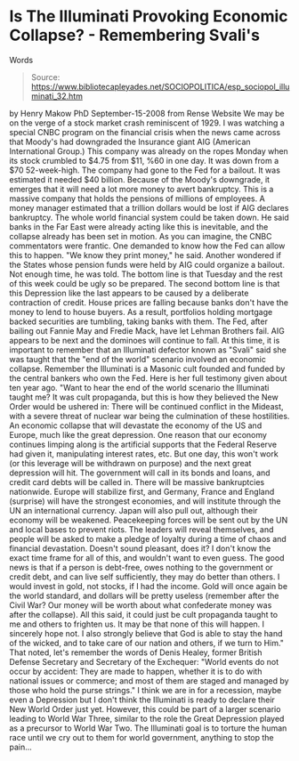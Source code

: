 # Is The Illuminati Provoking Economic Collapse? - Remembering Svali's 
Words

> Source: https://www.bibliotecapleyades.net/SOCIOPOLITICA/esp_sociopol_illuminati_32.htm

by Henry Makow PhD
September-15-2008
from
Rense
Website
We may be on the verge of a stock market crash reminiscent of 1929.
I was watching a special CNBC program on the financial crisis when the news
came across that Moody's had downgraded the Insurance giant AIG (American
International Group.) This company was already on the ropes Monday when its
stock crumbled to $4.75 from $11, %60 in one day. It was down from a $70
52-week-high. The company had gone to the Fed for a bailout. It was
estimated it needed $40 billion.
Because of the Moody's downgrade, it emerges that it will need a lot more
money to avert bankruptcy. This is a massive company that holds the pensions
of millions of employees. A money manager estimated that a trillion dollars
would be lost if AIG declares bankruptcy. The whole world financial system
could be taken down. He said banks in the Far East were already acting like
this is inevitable, and the collapse already has been set in motion.
As you can imagine, the CNBC commentators were frantic. One demanded to know
how the Fed can allow this to happen.
"We know they print money," he said.
Another wondered if the States whose pension funds were held by AIG could
organize a bailout. Not enough time, he was told.
The bottom line is that Tuesday and the rest of this week could be ugly so
be prepared. The second bottom line is that this Depression like the last
appears to be caused by a deliberate contraction of credit. House prices are
falling because banks don't have the money to lend to house buyers. As a
result, portfolios holding mortgage backed securities are tumbling, taking
banks with them.
The Fed, after bailing out Fannie May and
Fredie Mack, have
let Lehman Brothers fail. AIG appears to be next and the dominoes will
continue to fall.
At this time, it is important to remember that an Illuminati defector known
as "Svali" said she was taught that
the "end of the world" scenario involved
an economic collapse. Remember the Illuminati is a Masonic cult founded and
funded by the central bankers who own
the Fed.
Here is her full testimony
given about ten year ago.
"Want to hear the end of the world scenario the Illuminati taught me?
It was
cult propaganda, but this is how they believed the New Order would be
ushered in:
There will be
continued conflict in the Mideast, with a severe threat of
nuclear war being the culmination of these hostilities. An economic collapse
that will devastate the economy of the US and Europe, much like the great
depression.
One reason that our economy continues limping along is the artificial
supports that the Federal Reserve had given it, manipulating interest rates,
etc. But one day, this won't work (or this leverage will be withdrawn on
purpose) and the next great depression will hit.
The government will call in its bonds and loans, and credit card debts will
be called in. There will be massive bankruptcies nationwide. Europe will
stabilize first, and Germany, France and England (surprise) will have the
strongest economies, and will institute through the UN an international
currency. Japan will also pull out, although their economy will be weakened.
Peacekeeping forces will be sent out by
the UN and local bases to prevent
riots. The leaders will reveal themselves, and people will be asked to make
a pledge of loyalty during a time of chaos and financial devastation.
Doesn't sound pleasant, does it?
I don't know the exact time frame for all
of this, and wouldn't want to even guess. The good news is that if a person
is debt-free, owes nothing to the government or credit debt, and can live
self sufficiently, they may do better than others. I would invest in gold,
not stocks, if I had the income.
Gold will once again be the world standard, and dollars will be pretty
useless (remember after the Civil War? Our money will be worth about what
confederate money was after the collapse).
All this said, it could just be cult propaganda taught to me and others to
frighten us. It may be that none of this will happen. I sincerely hope not.
I also strongly believe that God is able to stay the hand of the wicked, and
to take care of our nation and others, if we turn to Him."
That noted, let's remember the words of Denis Healey, former
British Defense
Secretary and Secretary of the Exchequer:
"World events do not occur by
accident: They are made to happen, whether it is to do with national issues
or commerce; and most of them are staged and managed by those who hold the
purse strings."
I think we are in for a recession, maybe even a
Depression but I don't think
the Illuminati is ready to declare their
New World Order just yet. However,
this could be part of a larger scenario leading to World War Three, similar
to the role the Great Depression played as a precursor to World War Two.
The Illuminati goal is to torture the human race until we cry out to them
for world government, anything to stop the pain...
